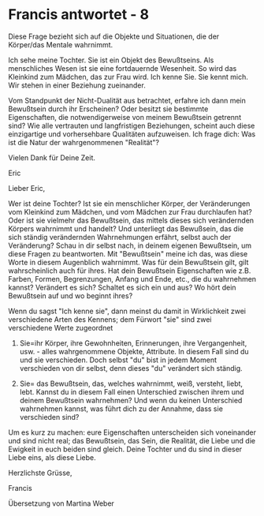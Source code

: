 # Francis antwortet - 8

Diese Frage bezieht sich auf die Objekte und Situationen, die der K&ouml;rper/das Mentale wahrnimmt.

Ich sehe meine Tochter. Sie ist ein Objekt des Bewu&szlig;tseins. Als menschliches Wesen ist sie eine fortdauernde Wesenheit. So wird das Kleinkind zum M&auml;dchen, das zur Frau wird. Ich kenne Sie. Sie kennt mich. Wir stehen in einer Beziehung zueinander.&nbsp;

Vom Standpunkt der Nicht-Dualit&auml;t aus betrachtet, erfahre ich dann mein Bewu&szlig;tsein durch ihr Erscheinen? Oder besitzt sie bestimmte Eigenschaften, die notwendigerweise von meinem Bewu&szlig;tsein getrennt sind? Wie alle vertrauten und langfristigen Beziehungen, scheint auch diese einzigartige und vorhersehbare Qualit&auml;ten aufzuweisen. Ich frage dich: Was ist die Natur der wahrgenommenen "Realit&auml;t"?

Vielen Dank f&uuml;r Deine Zeit.&nbsp;

Eric

Lieber Eric,

Wer ist deine Tochter? Ist sie ein menschlicher K&ouml;rper, der Ver&auml;nderungen vom Kleinkind zum M&auml;dchen, und vom M&auml;dchen zur Frau durchlaufen hat? Oder ist sie vielmehr das Bewu&szlig;tsein, das mittels dieses sich ver&auml;ndernden K&ouml;rpers wahrnimmt und handelt? Und unterliegt das Bewu&szlig;sein, das die sich st&auml;ndig ver&auml;ndernden Wahrnehmungen erf&auml;hrt, selbst auch der Ver&auml;nderung? Schau in dir selbst nach, in deinem eigenen Bewu&szlig;tsein, um diese Fragen zu beantworten. Mit "Bewu&szlig;tsein" meine ich das, was diese Worte in diesem Augenblich wahrnimmt. Was f&uuml;r dein Bewu&szlig;tsein gilt, gilt wahrscheinlich auch f&uuml;r ihres. Hat dein Bewu&szlig;tsein Eigenschaften wie z.B. Farben, Formen, Begrenzungen, Anfang und Ende, etc., die du wahrnehmen kannst? Ver&auml;ndert es sich? Schaltet es sich ein und aus? Wo h&ouml;rt dein Bewu&szlig;tsein auf und wo beginnt ihres?

Wenn du sagst "Ich kenne sie", dann meinst du damit in Wirklichkeit zwei verschiedene Arten des Kennens; dem F&uuml;rwort "sie" sind zwei verschiedene Werte zugeordnet

1. Sie=ihr K&ouml;rper, ihre Gewohnheiten, Erinnerungen, ihre Vergangenheit, usw. - alles wahrgenommene Objekte, Attribute. In diesem Fall sind du und sie verschieden. Doch selbst "du" bist in jedem Moment verschieden von dir selbst, denn dieses "du" ver&auml;ndert sich st&auml;ndig.

2. Sie= das Bewu&szlig;tsein, das, welches wahrnimmt, wei&szlig;, versteht, liebt, lebt. Kannst du in diesem Fall einen Unterschied zwischen ihrem und deinem Bewu&szlig;tsein wahrnehmen? Und wenn du keinen Unterschied wahrnehmen kannst, was f&uuml;hrt dich zu der Annahme, dass sie verschieden sind?

Um es kurz zu machen: eure Eigenschaften unterscheiden sich voneinander und sind nicht real; das Bewu&szlig;tsein, das Sein, die Realit&auml;t, die Liebe und die Ewigkeit in euch beiden sind gleich. Deine Tochter und du sind in dieser Liebe eins, als diese Liebe.

Herzlichste Gr&uuml;sse,

Francis

&Uuml;bersetzung von Martina Weber

